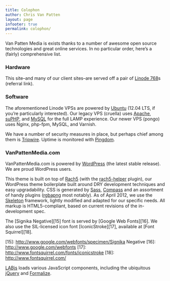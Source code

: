 ```yaml
---
title: Colophon
author: Chris Van Patten
layout: page
infooter: true
permalink: colophon/
---
```


Van Patten Media is exists thanks to a number of awesome open source technologies and great online services. In no particular order, here’s a (fairly) comprehensive list.

### Hardware

This site–and many of our client sites–are served off a pair of [Linode 768][1]s (referral link).

 [1]: http://www.linode.com/?r=a2aaee5d92af5295a5b13764a5a69a166e7fc7e2

### Software

The aforementioned Linode VPSs are powered by [Ubuntu][2] (12.04 LTS, if you’re particularly interested). Our legacy VPS (cruella) uses [Apache][3], [suPHP][4], and [MySQL][5] for the full LAMP experience. Our newer VPS (pongo) uses Nginx, php-fpm, MySQL, and Varnish.

 [2]: http://www.ubuntu.com/
 [3]: http://www.apache.org/
 [4]: http://www.suphp.org/Home.html
 [5]: http://www.mysql.com/

We have a number of security measures in place, but perhaps chief among them is [Tripwire][6]. Uptime is monitored with [Pingdom][7].

 [6]: http://sourceforge.net/projects/tripwire/
 [7]: http://www.pingdom.com/

### VanPattenMedia.com

VanPattenMedia.com is powered by [WordPress][8] (the latest stable release). We are proud WordPress users.

 [8]: http://www.wordpress.org/

This theme is built on top of [Rach5][9] (with the [rach5-helper][10] plugin), our WordPress theme boilerplate built around DRY development techniques and easy upgradability. CSS is generated by [Sass][11], [Compass][12] and an assortment of handy plugins ([rgbapng][13] most notably). As of April 2012, we use the [Skeleton][14] framework, lightly modified and adapted for our specific needs. All markup is HTML5-compliant, based on current revisions of the in-development spec.

 [9]: https://github.com/vanpattenmedia/rach5
 [10]: https://github.com/vanpattenmedia/rach5-helper
 [11]: http://www.sass-lang.com/
 [12]: http://www.compass-style.org/
 [13]: https://github.com/aaronrussell/compass-rgbapng
 [14]: http://www.getskeleton.com/

The [Signika Negative][15] font is served by [Google Web Fonts][16]. We also use the SIL-licensed icon font [IconicStroke][17], available at [Font Squirrel][18].

 [15]: http://www.google.com/webfonts/specimen/Signika Negative
 [16]: http://www.google.com/webfonts
 [17]: http://www.fontsquirrel.com/fonts/iconicstroke
 [18]: http://www.fontsquirrel.com/

[LABjs][19] loads various JavaScript components, including the ubiquitous [jQuery][20] and [Formalize][21].

 [19]: http://www.labjs.com
 [20]: http://jquery.com/
 [21]: http://www.formalize.me/
